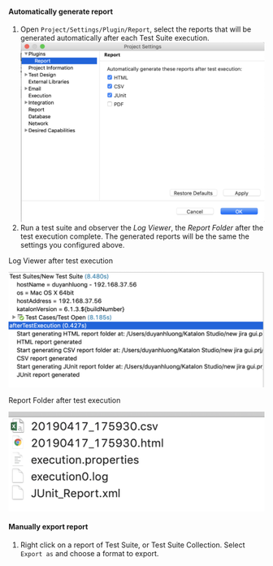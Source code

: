 
#### Automatically generate report
1. Open `Project/Settings/Plugin/Report`, select the reports that will be generated automatically after each Test Suite execution.
![Report Setting](images/report_setting.png)
2. Run a test suite and observer the *Log Viewer*, the *Report Folder* after the test execution complete. The generated reports will be the same the settings you configured above.

Log Viewer after test execution

![Log Viewer](images/log_viewer.png)

Report Folder after test execution

![Report Folder](images/report_folder.png)

#### Manually export report
1. Right click on a report of Test Suite, or Test Suite Collection. Select `Export as` and choose a format to export.